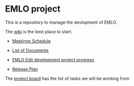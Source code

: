 # EMLO project

This is a repository to manage the devlopment of EMLO.

The [wiki](https://github.com/culturesofknowledge/emlo-project/wiki) is the best place to start. 
 
* [Meetings Schedule](https://github.com/culturesofknowledge/emlo-project/wiki/Meetings-Schedule)

* [List of Documents](https://github.com/culturesofknowledge/emlo-project/wiki/List-of-Documents)

* [EMLO Edit development project progress](https://github.com/culturesofknowledge/emlo-project/wiki/emlo-edit-development-project-progress)

* [Release Plan](https://github.com/culturesofknowledge/emlo-project/wiki/Release-Plan) 

The [project board](https://github.com/culturesofknowledge/emlo-project/projects/1) has the list of tasks we will be working from
